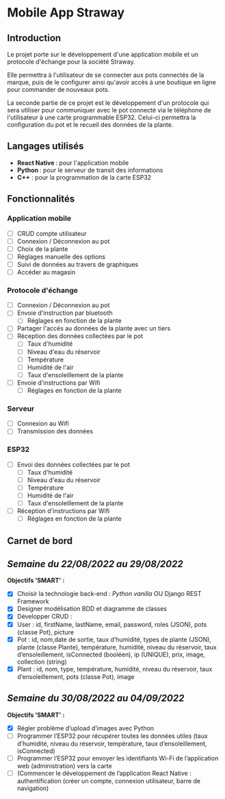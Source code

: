 # Mobile App Straway

## Introduction
Le projet porte sur le développement d'une application mobile et un protocole d'échange pour la société Straway.

Elle permettra à l'utilisateur de se connecter aux pots connectés de la marque, puis de le configurer ainsi qu'avoir accès à une boutique en ligne pour commander de nouveaux pots.
 
La seconde partie de ce projet est le développement d'un protocole qui sera utiliser pour communiquer avec le pot connecté via le téléphone de l'utilisateur à une carte programmable ESP32. Celui-ci permettra la configuration du pot et le recueil des données de la plante. 
## Langages utilisés

 - <b>React Native </b> : pour l'application mobile
 - <b>Python </b> : pour le serveur de transit des informations
 - <b>C++</b> : pour la programmation de la carte ESP32
## Fonctionnalités 
### Application mobile
 - [ ] CRUD compte utilisateur
 - [ ] Connexion / Déconnexion au pot
 - [ ] Choix de la plante
 - [ ] Réglages manuelle des options
 - [ ] Suivi de données au travers de graphiques
 - [ ] Accéder au magasin

### Protocole d'échange
- [ ] Connexion / Déconnexion au pot 
 - [ ] Envoie d'instruction par bluetooth
	 - [ ] Réglages en fonction de la plante
 - [ ] Partager l'accés au données de la plante avec un tiers
 - [ ] Réception des données collectées par le pot
	 - [ ] Taux d'humidité
	 - [ ] Niveau d'eau du réservoir
	 - [ ] Température 
	 - [ ] Humidité de l'air
	 - [ ] Taux d'ensoleillement de la plante

 - [ ] Envoie d'instructions par Wifi
	 - [ ] Réglages en fonction de la plante

### Serveur
- [ ] Connexion au Wifi
- [ ] Transmission des données

### ESP32 
- [ ] Envoi des données collectées par le pot
	 - [ ] Taux d'humidité
	 - [ ] Niveau d'eau du réservoir
	 - [ ] Température 
	 - [ ] Humidité de l'air
	 - [ ] Taux d'ensoleillement de la plante
 - [ ] Réception d'instructions par Wifi
	 - [ ] Réglages en fonction de la plante

## Carnet de bord
<i>Semaine du 22/08/2022 au 29/08/2022</i>
--
<b>Objectifs 'SMART' :</b>
- [X] Choisir la technologie back-end : *Python vanilla* OU Django REST Framework 
- [X] Designer modélisation BDD et diagramme de classes 
- [X] Développer CRUD :
- [x] User : id, firstName, lastName, email, password, roles (JSON), pots (classe Pot), picture 
- [x] Pot : id, nom,date de sortie, taux d’humidité, types de plante (JSON), plante (classe Plante), température, humidité, niveau du réservoir, taux d’ensoleillement, isConnected (booléen), ip (UNIQUE), prix, image, collection (string) 
- [X] Plant : id, nom, type, température, humidité, niveau du réservoir, taux d’ensoleillement, pots (classe Pot), image
 
 <i>Semaine du 30/08/2022 au 04/09/2022</i>
--
<b>Objectifs 'SMART' :</b>
 - [x] Régler problème d’upload d’images avec Python
 - [ ] Programmer l’ESP32 pour récupérer toutes les données utiles (taux d’humidité, niveau du réservoir, température, taux d’ensoleillement, isConnected) 
 - [ ] Programmer l’ESP32 pour envoyer les identifiants Wi-Fi de l’application web (administration) vers la carte 
 - [ ] (Commencer le développement de l’application React Native : authentification (créer un compte, connexion utilisateur, barre de navigation)
